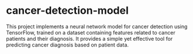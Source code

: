 # cancer-detection-model
This project implements a neural network model for cancer detection using TensorFlow, trained on a dataset containing features related to cancer patients and their diagnosis. It provides a simple yet effective tool for predicting cancer diagnosis based on patient data.
